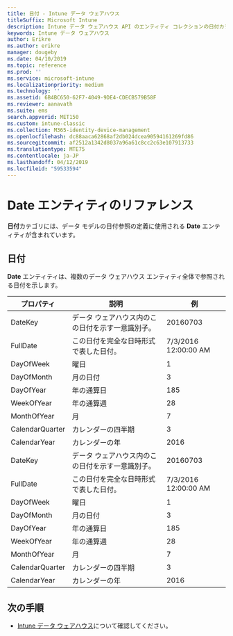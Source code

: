 ```yaml
---
title: 日付 - Intune データ ウェアハウス
titleSuffix: Microsoft Intune
description: Intune データ ウェアハウス API のエンティティ コレクションの日付カテゴリに関するリファレンス トピック。
keywords: Intune データ ウェアハウス
author: Erikre
ms.author: erikre
manager: dougeby
ms.date: 04/10/2019
ms.topic: reference
ms.prod: ''
ms.service: microsoft-intune
ms.localizationpriority: medium
ms.technology: ''
ms.assetid: 6B4BC650-62F7-4049-9DE4-CDECB579B58F
ms.reviewer: aanavath
ms.suite: ems
search.appverid: MET150
ms.custom: intune-classic
ms.collection: M365-identity-device-management
ms.openlocfilehash: dc88aaca62868af2db024dcea90594161269fd86
ms.sourcegitcommit: af2512a1342d8037a96a61c8cc2c63e107913733
ms.translationtype: MTE75
ms.contentlocale: ja-JP
ms.lasthandoff: 04/12/2019
ms.locfileid: "59533594"
---
```

# <a name="reference-for-date-entity"></a>Date エンティティのリファレンス

**日付**カテゴリには、データ モデルの日付参照の定義に使用される **Date** エンティティが含まれています。

## <a name="date"></a>日付

**Date** エンティティは、複数のデータ ウェアハウス エンティティ全体で参照される日付を示します。


|    プロパティ     |                      説明                       |       例        |
|-----------------|--------------------------------------------------------|----------------------|
|     DateKey     | データ ウェアハウス内のこの日付を示す一意識別子。 |       20160703       |
|    FullDate     |    この日付を完全な日時形式で表した日付。     | 7/3/2016 12:00:00 AM |
|    DayOfWeek    |                      曜日                       |          1           |
|   DayOfMonth    |                      月の日付                      |          3           |
|    DayOfYear    |                      年の通算日                       |         185          |
|   WeekOfYear    |                      年の通算週                      |          28          |
|   MonthOfYear   |                   月                    |          7           |
| CalendarQuarter |                    カレンダーの四半期                    |          3           |
|  CalendarYear   |                     カレンダーの年                      |         2016         |
|     DateKey     | データ ウェアハウス内のこの日付を示す一意識別子。 |       20160703       |
|    FullDate     |    この日付を完全な日時形式で表した日付。     | 7/3/2016 12:00:00 AM |
|    DayOfWeek    |                      曜日                       |          1           |
|   DayOfMonth    |                      月の日付                      |          3           |
|    DayOfYear    |                      年の通算日                       |         185          |
|   WeekOfYear    |                      年の通算週                      |          28          |
|   MonthOfYear   |                   月                    |          7           |
| CalendarQuarter |                    カレンダーの四半期                    |          3           |
|  CalendarYear   |                     カレンダーの年                      |         2016         |

## <a name="next-steps"></a>次の手順

- [Intune データ ウェアハウス](reports-nav-create-intune-reports.md)について確認してください。
